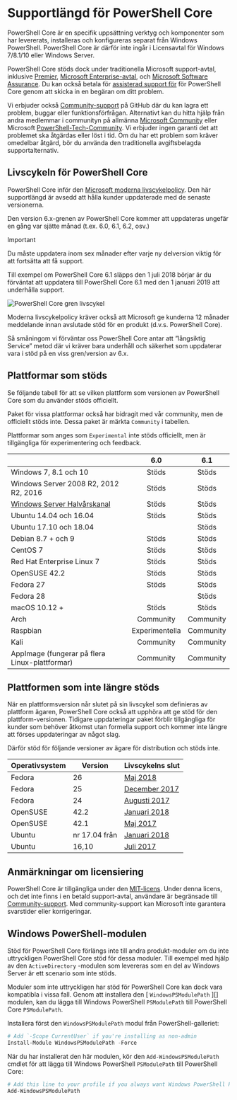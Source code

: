 # <a name="powershell-core-support-lifecycle"></a>Supportlängd för PowerShell Core

PowerShell Core är en specifik uppsättning verktyg och komponenter som har levererats, installeras och konfigureras separat från Windows PowerShell.
PowerShell Core är därför inte ingår i Licensavtal för Windows 7/8.1/10 eller Windows Server.

PowerShell Core stöds dock under traditionella Microsoft support-avtal, inklusive [Premier][], [Microsoft Enterprise-avtal][enterprise-agreement], och [Microsoft Software Assurance][assurance].
Du kan också betala för [assisterad support för][] för PowerShell Core genom att skicka in en begäran om ditt problem.

Vi erbjuder också [Community-support][] på GitHub där du kan lagra ett problem, buggar eller funktionsförfrågan.
Alternativt kan du hitta hjälp från andra medlemmar i communityn på allmänna [Microsoft Community][] eller Microsoft [PowerShell-Tech-Community][].
Vi erbjuder ingen garanti det att problemet ska åtgärdas eller löst i tid.
Om du har ett problem som kräver omedelbar åtgärd, bör du använda den traditionella avgiftsbelagda supportalternativ.

## <a name="lifecycle-of-powershell-core"></a>Livscykeln för PowerShell Core

PowerShell Core inför den [Microsoft moderna livscykelpolicy][modern].
Den här supportlängd är avsedd att hålla kunder uppdaterade med de senaste versionerna.

Den version 6.x-grenen av PowerShell Core kommer att uppdateras ungefär en gång var sjätte månad (t.ex. 6.0, 6.1, 6.2, osv.)

> [!IMPORTANT]
> Du måste uppdatera inom sex månader efter varje ny delversion viktig för att fortsätta att få support.

Till exempel om PowerShell Core 6.1 släpps den 1 juli 2018 börjar är du förväntat att uppdatera till PowerShell Core 6.1 med den 1 januari 2019 att underhålla support.

![PowerShell Core gren livscykel][lifecycle-chart]

Moderna livscykelpolicy kräver också att Microsoft ge kunderna 12 månader meddelande innan avslutade stöd för en produkt (d.v.s. PowerShell Core).

Så småningom vi förväntar oss PowerShell Core antar att ”långsiktig Service” metod där vi kräver bara underhåll och säkerhet som uppdaterar vara i stöd på en viss gren/version av 6.x.

## <a name="supported-platforms"></a>Plattformar som stöds

Se följande tabell för att se vilken plattform som versionen av PowerShell Core som du använder stöds officiellt.

Paket för vissa plattformar också har bidragit med vår community, men de officiellt stöds inte.
Dessa paket är märkta `Community` i tabellen.

Plattformar som anges som `Experimental` inte stöds officiellt, men är tillgängliga för experimentering och feedback.

|                                                   | 6.0         | 6.1         |
|---------------------------------------------------|:-----------:|:-----------:|
| Windows 7, 8.1 och 10                            | Stöds   | Stöds   |
| Windows Server 2008 R2, 2012 R2, 2016             | Stöds   | Stöds   |
| [Windows Server Halvårskanal][semi-annual] | Stöds   | Stöds   |
| Ubuntu 14.04 och 16.04                           | Stöds   | Stöds   |
| Ubuntu 17.10 och 18.04                           |             | Stöds   |
| Debian 8.7 + och 9                                | Stöds   | Stöds   |
| CentOS 7                                          | Stöds   | Stöds   |
| Red Hat Enterprise Linux 7                        | Stöds   | Stöds   |
| OpenSUSE 42.2                                     | Stöds   | Stöds   |
| Fedora 27                                         | Stöds   | Stöds   |
| Fedora 28                                         |             | Stöds   |
| macOS 10.12 +                                      | Stöds   | Stöds   |
| Arch                                              | Community   | Community   |
| Raspbian                                          | Experimentella| Community   |
| Kali                                              | Community   | Community   |
| AppImage (fungerar på flera Linux-plattformar)     | Community   | Community   |

## <a name="platform-which-are-out-of-support"></a>Plattformen som inte längre stöds

När en plattformsversion når slutet på sin livscykel som definieras av plattform ägaren, PowerShell Core också att upphöra att ge stöd för den plattform-versionen. Tidigare uppdateringar paket förblir tillgängliga för kunder som behöver åtkomst utan formella support och kommer inte längre att förses uppdateringar av något slag.

Därför stöd för följande versioner av ägare för distribution och stöds inte.

| Operativsystem       | Version | Livscykelns slut                                                                                 |
|----------|---------|---------------------------------------------------------------------------------------------|
| Fedora   | 26      | [Maj 2018](https://fedoramagazine.org/fedora-26-end-life/)                                  |
| Fedora   | 25      | [December 2017](https://fedoramagazine.org/fedora-25-end-life/)                             |
| Fedora   | 24      | [Augusti 2017](https://fedoramagazine.org/fedora-24-eol/)                                    |
| OpenSUSE | 42.2    | [Januari 2018](https://lists.opensuse.org/opensuse-security-announce/2017-11/msg00066.html) |
| OpenSUSE | 42.1    | [Maj 2017](https://lists.opensuse.org/opensuse-security-announce/2017-05/msg00053.html)     |
| Ubuntu   | nr 17.04 från   | [Januari 2018](https://lists.ubuntu.com/archives/ubuntu-announce/2018-January.txt)          |
| Ubuntu   | 16,10   | [Juli 2017](https://lists.ubuntu.com/archives/ubuntu-announce/2017-July/000223.html)        |

## <a name="notes-on-licensing"></a>Anmärkningar om licensiering

PowerShell Core är tillgängliga under den [MIT-licens][].
Under denna licens, och det inte finns i en betald support-avtal, användare är begränsade till [Community-support][].
Med community-support kan Microsoft inte garantera svarstider eller korrigeringar.

## <a name="windows-powershell-module"></a>Windows PowerShell-modulen

Stöd för PowerShell Core förlängs inte till andra produkt-moduler om du inte uttryckligen PowerShell Core stöd för dessa moduler.
Till exempel med hjälp av den `ActiveDirectory` -modulen som levereras som en del av Windows Server är ett scenario som inte stöds.

Moduler som inte uttryckligen har stöd för PowerShell Core kan dock vara kompatibla i vissa fall.
Genom att installera den [ `WindowsPSModulePath` ][] modulen, kan du lägga till Windows PowerShell `PSModulePath` till PowerShell Core `PSModulePath`.

Installera först den `WindowsPSModulePath` modul från PowerShell-galleriet:

```powershell
# Add `-Scope CurrentUser` if you're installing as non-admin
Install-Module WindowsPSModulePath -Force
```

När du har installerat den här modulen, kör den `Add-WindowsPSModulePath` cmdlet för att lägga till Windows PowerShell `PSModulePath` till PowerShell Core:

```powershell
# Add this line to your profile if you always want Windows PowerShell PSModulePath
Add-WindowsPSModulePath
```

[Premier]: https://www.microsoft.com/en-us/microsoftservices/support.aspx
[enterprise-agreement]: https://www.microsoft.com/en-us/licensing/licensing-programs/enterprise.aspx
[assurance]: https://www.microsoft.com/en-us/licensing/licensing-programs/software-assurance-default.aspx
[Community-support]: https://github.com/powershell/powershell/issues
[Microsoft Community]: https://answers.microsoft.com/
[PowerShell-Tech-Community]: https://techcommunity.microsoft.com/t5/PowerShell/ct-p/WindowsPowerShell
[assisterad support för]: https://support.microsoft.com/assistedsupportproducts
[modern]: https://support.microsoft.com/help/30881/modern-lifecycle-policy
[lifecycle-chart]: ./images/modern-lifecycle.png
[semi-annual]: https://docs.microsoft.com/windows-server/get-started/semi-annual-channel-overview
[MIT-licens]: https://github.com/PowerShell/PowerShell/blob/master/LICENSE.txt
['WindowsPSModulePath']: https://www.powershellgallery.com/packages/WindowsPSModulePath/
